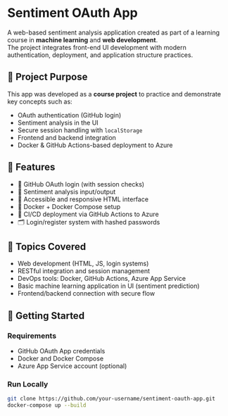 # Sentiment OAuth App

A web-based sentiment analysis application created as part of a learning course in **machine learning** and **web development**.  
The project integrates front-end UI development with modern authentication, deployment, and application structure practices.

## 🎯 Project Purpose

This app was developed as a **course project** to practice and demonstrate key concepts such as:

- OAuth authentication (GitHub login)
- Sentiment analysis in the UI
- Secure session handling with `localStorage`
- Frontend and backend integration
- Docker & GitHub Actions-based deployment to Azure

## 🔧 Features

- 🔐 GitHub OAuth login (with session checks)
- 💬 Sentiment analysis input/output
- 💄 Accessible and responsive HTML interface
- 🐳 Docker + Docker Compose setup
- 🚀 CI/CD deployment via GitHub Actions to Azure
- 🗂 Login/register system with hashed passwords

## 🧠 Topics Covered

- Web development (HTML, JS, login systems)
- RESTful integration and session management
- DevOps tools: Docker, GitHub Actions, Azure App Service
- Basic machine learning application in UI (sentiment prediction)
- Frontend/backend connection with secure flow

## 🚀 Getting Started

### Requirements
- GitHub OAuth App credentials
- Docker and Docker Compose
- Azure App Service account (optional)

### Run Locally

```bash
git clone https://github.com/your-username/sentiment-oauth-app.git
docker-compose up --build
```
